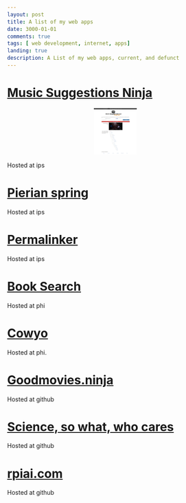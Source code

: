 ```yaml
---
layout: post
title: A list of my web apps
date: 3000-01-01
comments: true
tags: [ web development, internet, apps]
landing: true
description: A List of my web apps, current, and defunct
---
```


# [Music Suggestions Ninja](http://musicsuggestions.ninja/)

<center>
<img src='/assets/images/screencapture-www-musicsuggestions-ninja-1443972446616.png' width=100></img>
</center>

Hosted at ips

# [Pierian spring](http://pierian.duckdns.org/)

Hosted at ips

# [Permalinker](http://permalinker.duckdns.org/)

Hosted at ips

# [Book Search](http://book.duckdns.org/)

Hosted at phi

# [Cowyo](http://cowyo.com/about)

Hosted at phi.

# [Goodmovies.ninja](http://goodmovies.ninja/)

Hosted at github

# [Science, so what, who cares](http://sciencesowhatwhocares.xyz/)

Hosted at github

# [rpiai.com](http://rpiai.com/)

Hosted at github



<style>
  .successPing {
    clear: left;
    border-radius: 25px;
    background: #8AC007;
    display:inline;
    padding: 2px;
  }
  .failPing {
    clear: left;
    border-radius: 25px;
    background: red;
    display:inline;
    padding: 2px;
  }
</style>
<script src="https://ajax.googleapis.com/ajax/libs/jquery/1.11.3/jquery.min.js"></script>
<script>
function isValidURL(url) {
    var encodedURL = encodeURIComponent(url);
    var isValid = false;
    $.ajax({
      url: "https://query.yahooapis.com/v1/public/yql?q=select%20*%20from%20html%20where%20url%3D%22" + encodedURL + "%22&format=json",
      type: "get",
      async: false,
      dataType: "json",
      success: function(data) {
        isValid = data.query.results != null;
      },
      error: function(){
        isValid = false;
      }
    });
    return isValid;
}



$( document ).ready(function() {
      setTimeout(function() {
  $( "a" ).each(function() {
    var ele = $( this );
      console.log(ele.attr('href'));
    if (isValidURL(ele.attr('href')) == true) {
       ele.after( "<img src='https://img.shields.io/badge/website-online-green.svg'>"  );
    } else {
               ele.after( "<img src='https://img.shields.io/badge/website-offline-red.svg'>"  );
    }
  });
    }, 100);
});
</script>

